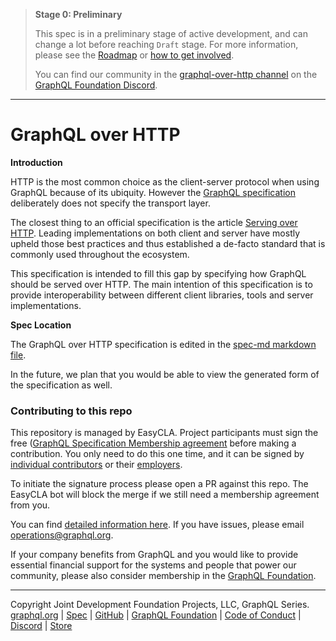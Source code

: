 > **Stage 0: Preliminary**
> 
> This spec is in a preliminary stage of active development, and can change a lot before reaching `Draft` stage.  For more information, please see the [Roadmap](ROADMAP.md) or [how to get involved](INTERESTED_DEVELOPERS.md).
>
> You can find our community in the [graphql-over-http channel](https://discord.com/channels/625400653321076807/863141924126588958) on the [GraphQL Foundation Discord](https://discord.graphql.org).

---

# GraphQL over HTTP

**Introduction**

HTTP is the most common choice as the client-server protocol when using GraphQL because of its ubiquity.
However the [GraphQL specification](https://graphql.github.io/graphql-spec/) deliberately does not specify the transport layer.

The closest thing to an official specification is the article [Serving over HTTP](https://graphql.org/learn/serving-over-http/).
Leading implementations on both client and server have mostly upheld those best practices and thus established
a de-facto standard that is commonly used throughout the ecosystem.

This specification is intended to fill this gap by specifying how GraphQL should be served over HTTP.
The main intention of this specification is to provide interoperability between different client libraries, tools
and server implementations.

**Spec Location**

The GraphQL over HTTP specification is edited in the [spec-md markdown file](./spec/GraphQLOverHTTP.md).

In the future, we plan that you would be able to view the generated form of the specification as well.

### Contributing to this repo

This repository is managed by EasyCLA. Project participants must sign the free ([GraphQL Specification Membership agreement](https://preview-spec-membership.graphql.org) before making a contribution. You only need to do this one time, and it can be signed by [individual contributors](https://individual-spec-membership.graphql.org/) or their [employers](https://corporate-spec-membership.graphql.org/).

To initiate the signature process please open a PR against this repo. The EasyCLA bot will block the merge if we still need a membership agreement from you.

You can find [detailed information here](https://github.com/graphql/graphql-wg/tree/main/membership). If you have issues, please email [operations@graphql.org](mailto:operations@graphql.org).

If your company benefits from GraphQL and you would like to provide essential financial support for the systems and people that power our community, please also consider membership in the [GraphQL Foundation](https://foundation.graphql.org/join).

---
Copyright Joint Development Foundation Projects, LLC, GraphQL Series.<br>
[graphql.org](https://graphql.org) | [Spec](https://spec.graphql.org) | [GitHub](https://github.com/graphql/graphql-over-http) | [GraphQL Foundation](https://foundation.graphql.org) | [Code of Conduct](https://code-of-conduct.graphql.org) | [Discord](https://discord.com/channels/625400653321076807/863141924126588958) | [Store](https://store.graphql.org)
